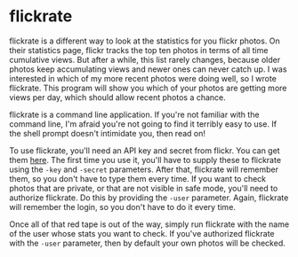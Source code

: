 # flickrate

flickrate is a different way to look at the statistics for you flickr photos.
On their statistics page, flickr tracks the top ten photos in terms of all time cumulative
views.  But after a while, this list rarely changes, because older photos keep accumulating
views and newer ones can never catch up.  I was interested in which of my more recent
photos were doing well, so I wrote flickrate.  This program will show you which of your
photos are getting more views per day, which should allow recent photos a chance.

flickrate is a command line application.  If you're not familiar with the
command line, I'm afraid you're not going to find it terribly easy to use.  If
the shell prompt doesn't intimidate you, then read on!

To use flickrate, you'll need an API key and secret from flickr.  You can get them
[here](https://www.flickr.com/services/apps/create/noncommercial/?).  The first time
you use it, you'll have to supply these to flickrate using the `-key` and `-secret`
parameters.  After that, flickrate will remember them, so you don't have to
type them every time.  If you want to check photos that are private, or that
are not visible in safe mode, you'll need to authorize flickrate.  Do this by
providing the `-user` parameter.  Again, flickrate will remember the login,
so you don't have to do it every time.

Once all of that red tape is out of the way, simply run flickrate with the
name of the user whose stats you want to check.  If you've authorized
flickrate with the `-user` parameter, then by default your own photos
will be checked.
